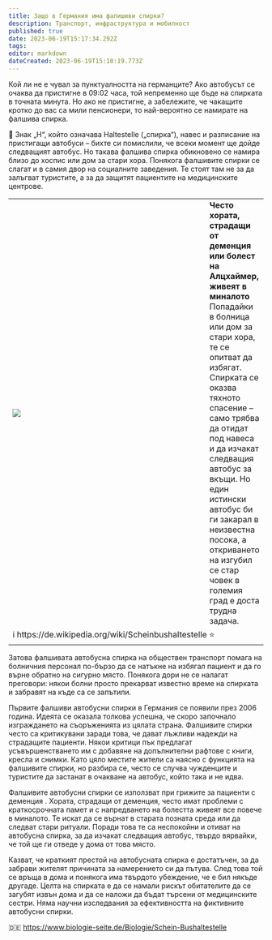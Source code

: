 ```yaml
---
title: Защо в Германия има фалишиви спирки?
description: Транспорт, инфраструктура и мобилност
published: true
date: 2023-06-19T15:17:34.292Z
tags: 
editor: markdown
dateCreated: 2023-06-19T15:10:19.773Z
---
```


Кой ли не е чувал за пунктуалността на германците? Ако автобусът се очаква да пристигне в 09:02 часа, той непременно ще бъде на спирката в точната минута. Но ако не пристигне, а забележите, че чакащите кротко до вас са мили пенсионери, то най-вероятно се намирате на фалшива спирка.

:busstop: Знак „Н“, който означава Haltestelle („спирка“), навес и разписание на пристигащи автобуси – бихте си помислили, че всеки момент ще дойде следващият автобус. Но такава фалшива спирка обикновено се намира близо до хоспис или дом за стари хора. Понякога фалшивите спирки се слагат и в самия двор на социалните заведения. Те стоят там не за да залъгват туристите, а за да защитят пациентите на медицинските центрове.

<table style="width:100%">
  <tr>
    <td style="width:400px"><img src="https://drive.google.com/uc?id=1w1vtEJpNulScWX9KSxxPMacsdkSPI5D1"></td>
    <td><b>Често хората, страдащи от деменция или болест на Алцхаймер, живеят в миналото</b><br>Попадайки в болница или дом за стари хора, те се опитват да избягат. Спирката се оказва тяхното спасение – само трябва да отидат под навеса и да изчакат следващия автобус за вкъщи. Но един истински автобус би ги закарал в неизвестна посока, а откриването на изгубил се стар човек в големия град е доста трудна задача. </td>
  </tr>
  <td colspan=2 >ℹ️ https://de.wikipedia.org/wiki/Scheinbushaltestelle ⭐</td>
</table>



Затова фалшивата автобусна спирка на обществен транспорт помага на болничния персонал по-бързо да се натъкне на избягал пациент и да го върне обратно на сигурно място. Понякога дори не се налагат преговори: някои болни просто прекарват известно време на спирката и забравят на къде са се запътили.

Първите фалшиви автобусни спирки в Германия се появили през 2006 година. Идеята се оказала толкова успешна, че скоро започнало изграждането на съоръженията из цялата страна. Фалшивите спирки често са критикувани заради това, че дават лъжливи надежди на страдащите пациенти. Някои критици пък предлагат усъвършенстването им с добавяне на допълнителни рафтове с книги, кресла и снимки.  Като цяло местите жители са наясно с функцията на фалшивите спирки, но разбира се, често се случва чужденците и туристите да застанат в очакване на автобус, който така и не идва.

Фалшивите автобусни спирки се използват при грижите за пациенти с деменция . Хората, страдащи от деменция, често имат проблеми с краткосрочната памет и с напредването на болестта живеят все повече в миналото. Те искат да се върнат в старата позната среда или да следват стари ритуали. Поради това те са неспокойни и отиват на автобусна спирка, за да изчакат следващия автобус, твърдо вярвайки, че той ще ги отведе у дома от това място.

Казват, че краткият престой на автобусната спирка е достатъчен, за да забрави жителят причината за намерението си да пътува. След това той се връща в дома и понякога има твърдото убеждение, че е бил някъде другаде. Целта на спирката е да се намали рискът обитателите да се загубят извън дома и да се наложи да бъдат търсени от медицинските сестри. Няма научни изследвания за ефективността на фиктивните автобусни спирки.

:de: https://www.biologie-seite.de/Biologie/Schein-Bushaltestelle